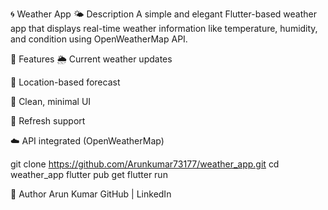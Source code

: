 🌀 Weather App
🌤️ Description
A simple and elegant Flutter-based weather app that displays real-time weather information like temperature, humidity, and condition using OpenWeatherMap API.

📱 Features
🌦️ Current weather updates

📍 Location-based forecast

🎨 Clean, minimal UI

🔄 Refresh support

☁️ API integrated (OpenWeatherMap)

git clone https://github.com/Arunkumar73177/weather_app.git
cd weather_app
flutter pub get
flutter run

👤 Author
Arun Kumar
GitHub | LinkedIn

